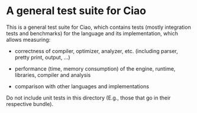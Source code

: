# A general test suite for Ciao

This is a general test suite for Ciao, which contains tests (mostly
integration tests and benchmarks) for the language and its
implementation, which allows measuring:

 - correctness of compiler, optimizer, analyzer, etc. (including
   parser, pretty print, output, ...)

 - performance (time, memory consumption) of the engine, runtime, libraries,
   compiler and analysis

 - comparison with other languages and implementations

Do not include unit tests in this directory (E.g., those that go in
their respective bundle).


